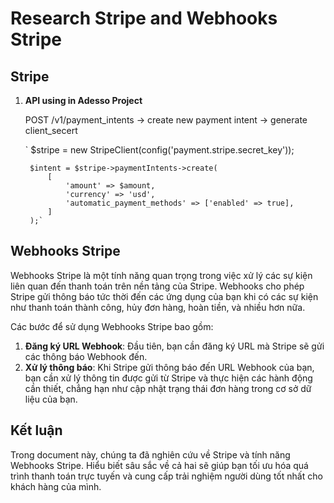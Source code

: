 # Research Stripe and Webhooks Stripe

## Stripe
  
1. **API using in Adesso Project**
   
   POST /v1/payment_intents -> create new payment intent -> generate client_secert
   
   ` $stripe = new StripeClient(config('payment.stripe.secret_key'));

        $intent = $stripe->paymentIntents->create(
            [
                'amount' => $amount,
                'currency' => 'usd',
                'automatic_payment_methods' => ['enabled' => true],
            ]
        );`

## Webhooks Stripe

Webhooks Stripe là một tính năng quan trọng trong việc xử lý các sự kiện liên quan đến thanh toán trên nền tảng của Stripe. Webhooks cho phép Stripe gửi thông báo tức thời đến các ứng dụng của bạn khi có các sự kiện như thanh toán thành công, hủy đơn hàng, hoàn tiền, và nhiều hơn nữa.

Các bước để sử dụng Webhooks Stripe bao gồm:

1. **Đăng ký URL Webhook**: Đầu tiên, bạn cần đăng ký URL mà Stripe sẽ gửi các thông báo Webhook đến.
2. **Xử lý thông báo**: Khi Stripe gửi thông báo đến URL Webhook của bạn, bạn cần xử lý thông tin được gửi từ Stripe và thực hiện các hành động cần thiết, chẳng hạn như cập nhật trạng thái đơn hàng trong cơ sở dữ liệu của bạn.

## Kết luận

Trong document này, chúng ta đã nghiên cứu về Stripe và tính năng Webhooks Stripe. Hiểu biết sâu sắc về cả hai sẽ giúp bạn tối ưu hóa quá trình thanh toán trực tuyến và cung cấp trải nghiệm người dùng tốt nhất cho khách hàng của mình.
